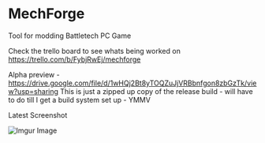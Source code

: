 # MechForge
Tool for modding Battletech PC Game

Check the trello board to see whats being worked on
https://trello.com/b/FybjRwEj/mechforge

Alpha preview - https://drive.google.com/file/d/1wHQj2Bt8yTOQZuJjVRBbnfgon8zbGzTk/view?usp=sharing 
This is just a zipped up copy of the release build - will have to do till I get a build system set up - YMMV


Latest Screenshot

![Imgur Image](https://i.imgur.com/J5ZKjnL.png)
